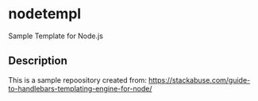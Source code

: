 # nodetempl
Sample Template for Node.js

## Description

This is a sample repoository created from: https://stackabuse.com/guide-to-handlebars-templating-engine-for-node/
